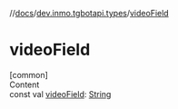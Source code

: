//[docs](../../index.md)/[dev.inmo.tgbotapi.types](index.md)/[videoField](video-field.md)



# videoField  
[common]  
Content  
const val [videoField](video-field.md): [String](https://kotlinlang.org/api/latest/jvm/stdlib/kotlin/-string/index.html)  



